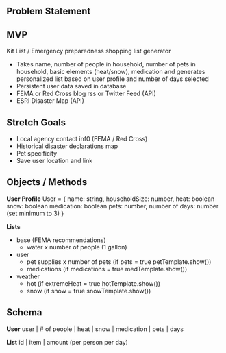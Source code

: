 ## Problem Statement



## MVP
Kit List / Emergency preparedness shopping list generator
- Takes name, number of people in household, number of pets in household, basic elements (heat/snow), medication and generates personalized list based on user profile and number of days selected
- Persistent user data saved in database
- FEMA or Red Cross blog rss or Twitter Feed (API)
- ESRI Disaster Map (API)


## Stretch Goals
- Local agency contact inf0 (FEMA / Red Cross)
- Historical disaster declarations map
- Pet specificity
- Save user location and link  


## Objects / Methods

**User Profile**
User = {
    name: string,
    householdSize: number,
    heat: boolean
    snow: boolean
    medication: boolean
    pets: number,
    number of days: number (set minimum to 3)
    }

**Lists**
- base (FEMA recommendations)
    - water x number of people (1 gallon)
- user 
    - pet supplies x number of pets (if pets = true petTemplate.show())
    - medications (if medications = true medTemplate.show())
- weather
    - hot (if extremeHeat = true hotTemplate.show())
    - snow (if snow = true snowTemplate.show())


## Schema
**User**
user | # of people | heat | snow | medication | pets | days

**List**
id | item | amount (per person per day)
